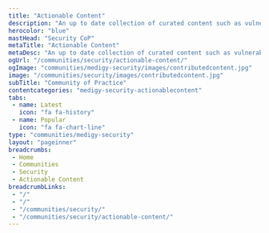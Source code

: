```yaml
---
title: "Actionable Content"
description: "An up to date collection of curated content such as vulnerability updates, patches and fixes that are actionable. Readers need not scour the web looking for latest patches and fixes, but can come here for the latest updates."
herocolor: "blue"
mastHead: "Security CoP"
metaTitle: "Actionable Content"
metaDesc: "An up to date collection of curated content such as vulnerability updates, patches and fixes that are actionable. Readers need not scour the web looking for latest patches and fixes, but can come here for the latest updates."
ogUrl: "/communities/security/actionable-content/"
ogImage: "communities/medigy-security/images/contributedcontent.jpg"
image: "/communities/security/images/contributedcontent.jpg"
subTitle: "Community of Practice"
contentcategories: "medigy-security-actionablecontent"
tabs:
 - name: Latest
   icon: "fa fa-history"
 - name: Popular
   icon: "fa fa-chart-line"
type: "communities/medigy-security"
layout: "pageinner"
breadcrumbs:
 - Home
 - Communities
 - Security
 - Actionable Content
breadcrumbLinks:
 - "/"
 - "/"
 - "/communities/security/"
 - "/communities/security/actionable-content/"
---
```

